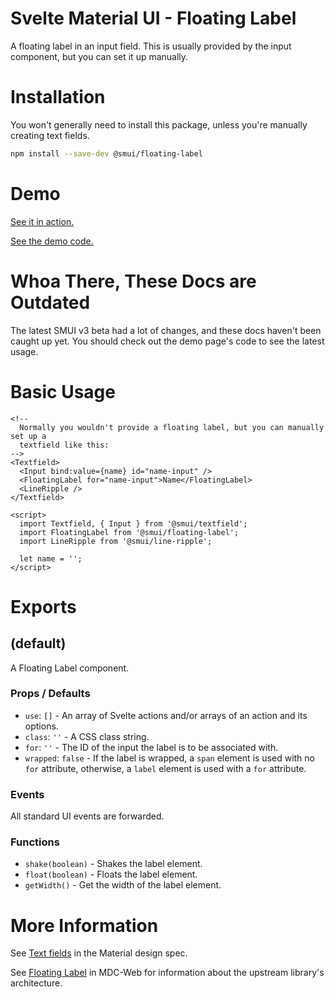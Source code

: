 # Svelte Material UI - Floating Label

A floating label in an input field. This is usually provided by the input component, but you can set it up manually.

# Installation

You won't generally need to install this package, unless you're manually creating text fields.

```sh
npm install --save-dev @smui/floating-label
```

# Demo

[See it in action.](https://sveltematerialui.com/demo/textfield)

[See the demo code.](https://github.com/hperrin/svelte-material-ui/blob/master/site/src/routes/demo/textfield/)

# Whoa There, These Docs are Outdated

The latest SMUI v3 beta had a lot of changes, and these docs haven't been caught up yet. You should check out the demo page's code to see the latest usage.

# Basic Usage

```svelte
<!--
  Normally you wouldn't provide a floating label, but you can manually set up a
  textfield like this:
-->
<Textfield>
  <Input bind:value={name} id="name-input" />
  <FloatingLabel for="name-input">Name</FloatingLabel>
  <LineRipple />
</Textfield>

<script>
  import Textfield, { Input } from '@smui/textfield';
  import FloatingLabel from '@smui/floating-label';
  import LineRipple from '@smui/line-ripple';

  let name = '';
</script>
```

# Exports

## (default)

A Floating Label component.

### Props / Defaults

- `use`: `[]` - An array of Svelte actions and/or arrays of an action and its options.
- `class`: `''` - A CSS class string.
- `for`: `''` - The ID of the input the label is to be associated with.
- `wrapped`: `false` - If the label is wrapped, a `span` element is used with no `for` attribute, otherwise, a `label` element is used with a `for` attribute.

### Events

All standard UI events are forwarded.

### Functions

- `shake(boolean)` - Shakes the label element.
- `float(boolean)` - Floats the label element.
- `getWidth()` - Get the width of the label element.

# More Information

See [Text fields](https://material.io/components/text-fields) in the Material design spec.

See [Floating Label](https://github.com/material-components/material-components-web/tree/v10.0.0/packages/mdc-floating-label) in MDC-Web for information about the upstream library's architecture.
